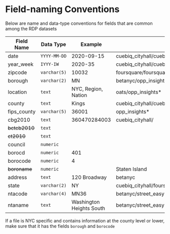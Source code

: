 # Field-naming Conventions

Below are name and data-type conventions for fields that are common among the RDP datasets

|Field Name|Data Type|Example|Found In|
|----------|---------|--------|-------|
|date|`YYYY-MM-DD`|2020-09-15|cuebiq_cityhall/cuebiq_daily/cuebiq_travelers/foursquare/foursquare_datacube/usl|
|year_week|`IYYY-IW`|2020-35|cuebiq_cityhall/cuebiq_weekly/foursquare_datacube/ioby_donations/opp_insights_*/street_easy/opp_insights_weekly|
|zipcode|`varchar(5)`|10032|foursquare/foursquare_datacube/ioby_count_by_zip/ioby*/oats/upsolve/usl|
|borough|`varchar(2)`|MN|betanyc/opp_insights*/usl|
|location|`text`|NYC, Region, Nation|oats/opp_insights*|
|county|`text`|Kings|cuebiq_cityhall/cuebiq_travelers/kinsa/opp_insights*/|
|fips_county|`varchar(5)`|36001|opp_insights*|
|cbg2010|`text`|360470284003|cuebiq_cityhall/|
|~~bctcb2010~~|`text`|||
|~~ct2010~~|`text`|||
|council| `numeric`|||
|borocd|`numeric`|401||
|borocode|`numeric`|4||
|~~boroname~~|`numeric`||Staten Island|
|address|`text`|120 Broadway|betanyc|
|state|`varchar(2)`|NY|cuebiq_cityhall/foursquare/kinsa|
|ntacode|`varchar(4)`|MN36|betanyc/street_easy|
|ntaname|`text`|Washington Heights South|betanyc/street_easy|

If a file is NYC specific and contains information at the county level or lower, make sure that it has the fields `borough` and `borocode`
